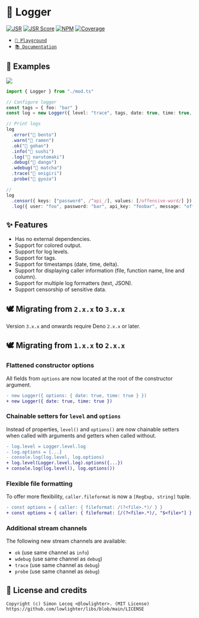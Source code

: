 # 📰 Logger

[![JSR](https://jsr.io/badges/@libs/logger)](https://jsr.io/@libs/logger) [![JSR Score](https://jsr.io/badges/@libs/logger/score)](https://jsr.io/@libs/logger)
[![NPM](https://img.shields.io/npm/v/@lowlighter%2Flogger?logo=npm&labelColor=cb0000&color=183e4e)](https://www.npmjs.com/package/@lowlighter/logger) [![Coverage](https://libs-coverage.lecoq.io/logger/badge.svg)](https://libs-coverage.lecoq.io/logger)

- [`🦕 Playground`](https://dash.deno.com/playground/libs-logger)
- [`📚 Documentation`](https://jsr.io/@libs/logger/doc)

## 📑 Examples

![](https://raw.githubusercontent.com/lowlighter/libs/main/logger/example.png)

```ts
import { Logger } from "./mod.ts"

// Configure logger
const tags = { foo: "bar" }
const log = new Logger({ level: "trace", tags, date: true, time: true, delta: true, caller: true })

// Print logs
log
  .error("🍱 bento")
  .warn("🍜 ramen")
  .ok("🍚 gohan")
  .info("🍣 sushi")
  .log("🍥 narutomaki")
  .debug("🍡 dango")
  .wdebug("🍵 matcha")
  .trace("🍙 onigiri")
  .probe("🥟 gyoza")

//
log
  .censor({ keys: ["password", /^api_/], values: [/offensive-word/] })
  .log({ user: "foo", password: "bar", api_key: "foobar", message: "offensive-word content" })
```

## ✨ Features

- Has no external dependencies.
- Support for colored output.
- Support for log levels.
- Support for tags.
- Support for timestamps (date, time, delta).
- Support for displaying caller information (file, function name, line and column).
- Support for multiple log formatters (text, JSON).
- Support censorship of sensitive data.

## 🕊️ Migrating from `2.x.x` to `3.x.x`

Version `3.x.x` and onwards require Deno `2.x.x` or later.

## 🕊️ Migrating from `1.x.x` to `2.x.x`

### Flattened constructor options

All fields from `options` are now located at the root of the constructor argument.

```diff
- new Logger({ options: { date: true, time: true } })
+ new Logger({ date: true, time: true })
```

### Chainable setters for `level` and `options`

Instead of properties, `level()` and `options()` are now chainable setters when called with arguments and getters when called without.

```diff
- log.level = Logger.level.log
- log.options = {...}
- console.log(log.level, log.options)
+ log.level(Logger.level.log).options({...})
+ console.log(log.level(), log.options())
```

### Flexible file formatting

To offer more flexibility, `caller.fileformat` is now a `[RegExp, string]` tuple.

```diff
- const options = { caller: { fileformat: /(?<file>.*)/ } }
+ const options = { caller: { fileformat: [/(?<file>.*)/, "$<file>"] } }
```

### Additional stream channels

The following new stream channels are available:

- `ok` (use same channel as `info`)
- `wdebug` (use same channel as `debug`)
- `trace` (use same channel as `debug`)
- `probe` (use same channel as `debug`)

## 📜 License and credits

```plaintext
Copyright (c) Simon Lecoq <@lowlighter>. (MIT License)
https://github.com/lowlighter/libs/blob/main/LICENSE
```
